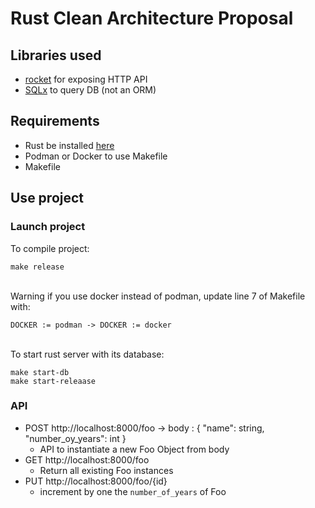 # Rust Clean Architecture Proposal

## Libraries used
- <a href="https://rocket.rs">rocket</a> for exposing HTTP API
- <a href="https://github.com/launchbadge/sqlx">SQLx</a> to query DB (not an ORM)

## Requirements
- Rust be installed <a href="https://www.rust-lang.org/tools/install">here</a>
- Podman or Docker to use Makefile
- Makefile

## Use project

### Launch project

To compile project:
```
make release
```
<br/>Warning if you use docker instead of podman, update line 7 of Makefile with:
```
DOCKER := podman -> DOCKER := docker
```
<br/>To start rust server with its database:<br/>
```
make start-db
make start-releaase
```

### API
- POST http://localhost:8000/foo -> body : { "name": string, "number_oy_years": int }
  - API to instantiate a new Foo Object from body
- GET http://localhost:8000/foo
  - Return all existing Foo instances
- PUT http://localhost:8000/foo/{id}
  - increment by one the `number_of_years` of Foo
